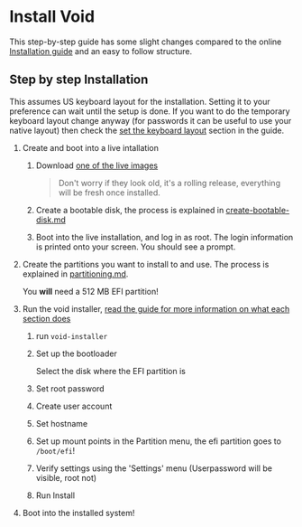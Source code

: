 # Install Void

This step-by-step guide has some slight changes compared to the online
[Installation guide][guide] and an easy to follow structure.

## Step by step Installation

This assumes US keyboard layout for the installation. Setting it to your
preference can wait until the setup is done. If you want to do the temporary
keyboard layout change anyway (for passwords it can be useful to use your
native layout) then check the [set the keyboard layout][guide] section in the
guide.

1. Create and boot into a live intallation
    1. Download [one of the live images](https://alpha.de.repo.voidlinux.org/live/current/)

        > Don't worry if they look old, it's a rolling release, everything will be fresh once installed.

    2. Create a bootable disk, the process is explained in [create-bootable-disk.md](./create-bootable-disk.md)

    3. Boot into the live installation, and log in as root. The login information is printed onto your screen. You should see a prompt.

2. Create the partitions you want to install to and use. The process is explained in [partitioning.md](./partitioning.md).

    You **will** need a 512 MB EFI partition!

3. Run the void installer, [read the guide for more information on what each section does][guide]

    1. run `void-installer`
    
    2. Set up the bootloader   
    
        Select the disk where the EFI partition is
    
    2. Set root password
    
    3. Create user account
    
    4. Set hostname
    
    5. Set up mount points in the Partition menu, the efi partition goes to `/boot/efi`!
    
    6. Verify settings using the 'Settings' menu (Userpassword will be visible, root not)
    
    7. Run Install
    
4. Boot into the installed system!

[guide]: https://docs.voidlinux.org/installation/live-images/guide.html

